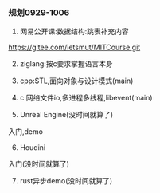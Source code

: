 ### 规划0929-1006
1. 网易公开课:数据结构:跳表补充内容

https://gitee.com/letsmut/MITCourse.git

2. ziglang:按c要求掌握语言本身

3. cpp:STL,面向对象与设计模式(main)

4. c:网络文件io,多进程多线程,libevent(main)

5. Unreal Engine(没时间就算了)

入门,demo

6. Houdini

入门(没时间就算了)

7. rust异步demo(没时间就算了)